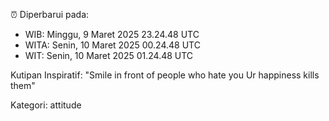 ⏰ Diperbarui pada:
- WIB: Minggu, 9 Maret 2025 23.24.48 UTC
- WITA: Senin, 10 Maret 2025 00.24.48 UTC
- WIT: Senin, 10 Maret 2025 01.24.48 UTC

Kutipan Inspiratif:
"Smile in front of people who hate you Ur happiness kills them"


Kategori: attitude

